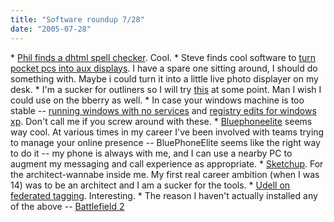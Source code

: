 ```yaml
---
title: "Software roundup 7/28"
date: "2005-07-28"
---
```


\* [Phil finds a dhtml spell checker](http://www.thebogles.com/blog/2005/07/emil-eklunds-dhtml-spell-checker.html). Cool. \* Steve finds cool software to [turn pocket pcs into aux displays](http://www.furrygoat.com/2005/07/how_to_make_a_v.html). I have a spare one sitting around, I should do something with. Maybe i could turn it into a little live photo displayer on my desk. \* I'm a sucker for outliners so I will try [this](http://support.opml.org/download) at some point. Man I wish I could use on the bberry as well. \* In case your windows machine is too stable -- [running windows with no services](http://www.sysinternals.com/blog/2005/07/running-windows-with-no-services.html) and [registry edits for windows xp](http://www.geekman.com/blog/arc/cat_Windows.html). Don't call me if you screw around with these. \* [Bluephoneelite](http://www.tipmonkies.com/2005/07/23/bluephoneelite-your-new-call-center) seems way cool. At various times in my career I've been involved with teams trying to manage your online presence -- BluePhoneElite seems like the right way to do it -- my phone is always with me, and I can use a nearby PC to augment my messaging and call experience as appropriate. \* [Sketchup](http://www.sketchup.com/). For the architect-wannabe inside me. My first real career ambition (when I was 14) was to be an architect and I am a sucker for the tools. \* [Udell on federated tagging](http://weblog.infoworld.com/udell/2005/07/22.html#a1274). Interesting. \* The reason I haven't actually installed any of the above -- [Battlefield 2](http://www.eagames.com/official/battlefield/battlefield2/us/home.jsp)
